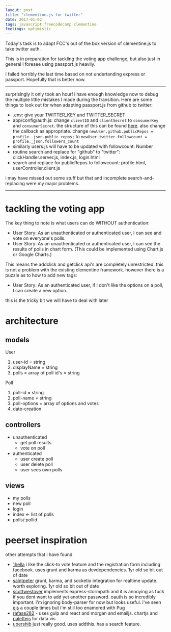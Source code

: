 ```yaml
---
layout: post
title: "clementine.js for twitter"
date: 2017-01-02
tags: javascript freecodecamp clementine
feelings: optimistic
---
```


Today's task is to adapt FCC's out of the box version of clementine.js to take twitter auth. 

This is in preparation for tackling the voting app challenge, but also just in general I foresee using passport.js heavily.

I failed horribly the last time based on not undertanding express or passport. Hopefully that is better now.

---

surprisingly it only took an hour! i have enough knowledge now to debug the multiple little mistakes I made during the transition. Here are some things to look out for when adapting passport.js from github to twitter:

* .env: give your TWITTER_KEY and TWITTER_SECRET
* app/config/auth.js: change `clientID` and `clientSecret` to `consumerKey` and `consumerSecret`. the structure of this can be found [here](http://passportjs.org/docs/twitter). also change the callback as appropriate. change `newUser.github.publicRepos = profile._json.public_repos;` to `newUser.twitter.followcount = profile._json.followers_count`
* similarly users.js will have to be updated  with followcount: Number
* routine search and replace for "github" to "twitter": clickHandler.server.js, index.js, login.html
* search and replace for publicRepos to followcount: profile.html, userController.client.js

i may have missed out some stuff but that and incomplete search-and-replacing were my major problems.

---

# tackling the voting app

The key thing to note is what users can do WITHOUT authentication:

* User Story: As an unauthenticated or authenticated user, I can see and vote on everyone's polls.
* User Story: As an unauthenticated or authenticated user, I can see the results of polls in chart form. (This could be implemented using Chart.js or Google Charts.)

This means the addclick and getclick api's are completely unrestricted. this is not a problem with the existing clementine framework. however there is a puzzle as to how to add new tags:

* User Story: As an authenticated user, if I don't like the options on a poll, I can create a new option.

this is the tricky bit we will have to deal with later

# architecture

## models
User

1. user-id = string
2. displayName = string
3. polls = array of poll id's = string

Poll

1. poll-id = string
2. poll-name = string
3. poll-options = array of options and votes
4. date-creation

## controllers
* unauthenticated
  * get poll results
  * vote on poll
* authenticated
  * user create poll
  * user delete poll
  * user sees own polls
  
## views
- my polls
- new poll
- login
- index <- list of polls
- polls/:pollid

# peerset inspiration
other attempts that i have found

* [1hella](https://github.com/1hella/freecodecamp-voting-app) i like the click-to vote feature and the registration form including facebook. uses grunt and karma as devdependencies. 1yr old so bit out of date
* [saintpeter](https://github.com/SaintPeter/fcc-basejump-voting-app) grunt, karma, and socketio integration for realtime update. worth exploring. 1yr old so bit out of date
* [scottwestover](https://github.com/scottwestover/freecodecamp-voting-app) implements express-stormpath and it is annoying as fuck if you dont want to add yet another password. oauth is so incredibly important. i'm ignoring body-parser for now but looks useful. i've seen [ejs](https://scotch.io/tutorials/use-ejs-to-template-your-node-application) a couple times but i'm still too enamored with Pug
* [rafase282](https://github.com/Rafase282/My-FreeCodeCamp-Code/wiki/Build-a-Voting-App) - uses gulp and react and morgan and emailjs. chartjs and [palettejs](https://github.com/google/palette.js/tree/master) for data vis
* [ubershib](https://ubershibs-voting-app.herokuapp.com/about) just really good. uses addthis. has a search feature.
